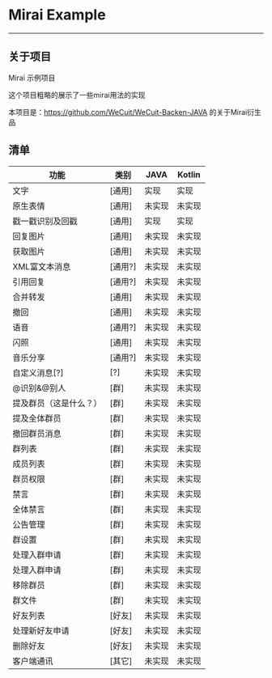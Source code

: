 # Mirai Example

-----

## 关于项目

Mirai 示例项目

这个项目粗略的展示了一些mirai用法的实现

本项目是：https://github.com/WeCuit/WeCuit-Backen-JAVA 的关于Mirai衍生品

## 清单

| 功能 | 类别|JAVA | Kotlin|
|------|----|---|----|
|文字|[通用]| 实现 |实现|
|原生表情| [通用]|未实现 |未实现|
|戳一戳识别及回戳|[通用]| 实现 |实现|
|回复图片|[通用]| 未实现 |未实现|
|获取图片| [通用]|未实现 |未实现|
|XML富文本消息| [通用?]|未实现 |未实现|
|引用回复| [通用?]|未实现 |未实现|
|合并转发| [通用]|未实现 |未实现|
|撤回| [通用]|未实现 |未实现|
|语音| [通用?]|未实现 |未实现|
|闪照| [通用]|未实现 |未实现|
|音乐分享| [通用?]|未实现 |未实现|
|自定义消息[?]| [?]|未实现 |未实现|
|@识别&@别人|[群]| 未实现 |未实现|
|提及群员（这是什么？）| [群]|未实现 |未实现|
|提及全体群员| [群]|未实现 |未实现|
|撤回群员消息| [群]|未实现 |未实现|
|群列表| [群]|未实现 |未实现|
|成员列表| [群]|未实现 |未实现|
|群员权限| [群]|未实现 |未实现|
|禁言| [群]|未实现 |未实现|
|全体禁言| [群]|未实现 |未实现|
|公告管理| [群]|未实现 |未实现|
|群设置| [群]|未实现 |未实现|
|处理入群申请| [群]|未实现 |未实现|
|处理入群申请| [群]|未实现 |未实现|
|移除群员| [群]|未实现 |未实现|
|群文件| [群]|未实现 |未实现|
|好友列表| [好友]|未实现 |未实现|
|处理新好友申请| [好友]|未实现 |未实现|
|删除好友| [好友]|未实现 |未实现|
|客户端通讯| [其它]|未实现 |未实现|



